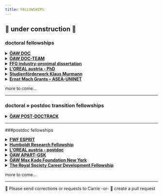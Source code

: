 ```yaml
---
title: FELLOWSHIPS
---
```

🚧  under construction  🚧
---

### doctoral fellowships

<details><summary><b><a href="https://stipendien.oeaw.ac.at/stipendien/doc">ÖAW DOC</a></b></summary>
  
  - who is funded: doctoral students at AT uni; masters ≤2 years prior
  - what is funded: 24-30-36 mo doctoral research
  - funding level: 46.759 EUR
  - application requirements: online form • cv • publications • advisor recommendation • commitment of host institution • research approvals • research abstract • research project exposé
  - deadline: 5 Oct 2023
  - themes: open
  
  <details><summary><b><a href="https://stipendien.oeaw.ac.at/fileadmin/subsites/stipendien/pdf/calls/DOC_EU-Missionen_online_englisch.pdf">FZÖ DOC</a></b></summary>
    
      - this is a funding mechanism within the ÖAW DOC program that targets research in particular research themes of EU Horizon interest and ÖAW priority
      - application requirements: the EU or ÖAW theme must be clearly stated in the project proposal
      - themes • EU Horizon: adaptation to climate change, cancer, healthy oceans, green/smart cities, soil health \& food
      - themes • ÖAW priority areas: aging, climate change, energy systems, empires \& world orders, AI
      
  </details>
</details>


<details><summary><b><a href="https://stipendien.oeaw.ac.at/stipendien/doc-team">ÖAW DOC-TEAM</a></b></summary>
  
  - who is funded: teams of 3-4 doctoral students from the humanities/cultural studies/social sciences and natural sciences/medicine/technology; masters ≤4 years prior or ≤30 years old
  - what is funded: interdisciplinary project; 36 mo project support; 6 mo research stay abroad
  - funding level: 46.759 EUR per person per year + travel, childcare, etc
  - application requirements: online form • cvs • publications • supervision outline • commitment of host institution(s) • research abstract • research project proposal
  - deadline: 31 Oct 2023
  - themes: social sciences +
    
</details>


<details><summary><b><a href="https://www.ffg.at/en/ausschreibung/dissertantinnen2023">FFG industry-proximal dissertation</a></b></summary>
  
  - who is funded: <i>for 2023</i>  female doctoral students; ≤2 applications per organization
  - what is funded: max of 50% total costs for 24-36 mo; direct costs in support of student
  - funding level: ≤110.000 EUR for the project
  - application requirements: student + advisor cvs + publications • project description • uni commitment • host organization financial docs
  - deadline: rolling basis Feb-Nov; extended to Feb 2024
  - themes: for 2023: energy transition, mobility transition or circular economy

</details>



<details><summary><b><a href="https://stipendien.oeaw.ac.at/en/fellowships/loreal-austria">L'OREAL austria - PhD</a></b></summary>
  
  - who is funded: female doctoral students; AT citizens or in AT ≥3 years; ≤3 years of PhD
  - what is funded: 8-12 mo research project in AT
  - funding level: 25.000 EUR
  - application requirements: online form • cv • publications • commitment of host institution • research approvals • research abstract • research project exposé • recommendation from advisor
  - deadline: 1 Feb 2024
  - themes: medicine, the natural sciences or mathematics

</details>



<details><summary><b><a href="https://www.sdw.org/das-bieten-wir/fuer-studierende/studienfoerderwerk-klaus-murmann/ueberblick.html">Studienförderwerk Klaus Murmann</a></b></summary>
  
  - who is funded: doctoral students at uni in AT, DE, FR, CH, UK; C1 german level; ≤5 years of PhD
  - what is funded: 18-42 mo stipend + social benefit + childcare
  - funding level: 1450 EUR per mo \(and more\)
  - application requirements: in German  cv • uni justification • two recommendations • uni commitment • research abstract • research project exposé
  - deadline: 15 Jan 2024 • 17 Jul 2024
  - themes: interest to commercialize research projects/products; entreprenuership; start-ups

</details>


<details><summary><b><a href="https://asea-uninet.org/scholarships-grants/ernst-mach-grant-emg/">Ernst Mach Grants – ASEA-UNINET</a></b></summary>
  
  - who is funded: doctoral students from ID, MY, TH, PH, VN; PhD in AT; ≤35 years
  - what is funded: 36 mo stipend + travel + housing allowance
  - funding level: 1250 EUR plus
  - application requirements: 
  - deadline: Mar
  - themes: open
    
</details>

more to come...

---
### doctoral » postdoc transition fellowships

<details><summary><b><a href="https://stipendien.oeaw.ac.at/stipendien/post-doctrack">ÖAW POST-DOCTRACK</a></b></summary>
  
  - who is funded: doctoral students; will recieve their doctoral degree from an AT university within the next 6 months
  - what is funded: finish publications from PhD; postdoctoral research
  - funding level: 46.759 EUR
  - application requirements: 
  - deadline: 15 May + 15 Nov
  - themes: humanities, culture, social science

</details>

---
###postdoc fellowships

<details><summary><b><a href="https://www.fwf.ac.at/foerdern/foerderportfolio/karrieren/esprit">FWF ESPRIT</a></b></summary>

  - who is funded: postdocs; female postdocs; ≤ 5 years since PhD
  - what is funded: 36 mo salary + research budget; research at AT institution
  - funding level: salary: 84.430 EUR per year; project: 45.000-75.000 EUR
  - application requirements: online form • cv • publication list • mentoring plan • research project proposal • collaboration agreements
  - deadline: rolling deadline
  - themes: open
    
</details>


<details><summary><b><a href="https://www.humboldt-foundation.de/en/apply/sponsorship-programmes/humboldt-research-fellowship">Humboldt Research Fellowship</a></b></summary>

  - who is funded: published early-career researchers; ≤4 years postdoc; !DE
  - what is funded: 6-24 mo research stays in DE
  - funding level: 2670 EUR per month + travel, etc
  - application requirements: cv • publications • commitment from DE host institution • two recommendation letters
  - deadline: rolling application; decisions made Mar+Jul+Nov
  - themes: open

</details>



<details><summary><b><a href="https://stipendien.oeaw.ac.at/en/fellowships/loreal-austria">L'OREAL austria - postdoc</a></b></summary>

  - who is funded: female postdocs; AT citizens or in AT ≥3 years; ≤4 years since PhD
  - what is funded: 6-8 mo research project in AT
  - funding level: 25.000 EUR
  - application requirements: online form • cv • publications • commitment of host institution • research approvals • research abstract • research project exposé • recommendation from advisor
  - deadline: 1 Feb 2024
  - themes: medicine, the natural sciences or mathematics

</details>



<details><summary><b><a href="https://stipendien.oeaw.ac.at/en/fellowships/apart-gsk/apart-gsk-application">ÖAW APART-GSK</a></b></summary>
  
  - who is funded: postdocs; ≤3 years since PhD
  - what is funded: research at AT univeristy (some time can be spent outside of AT)
  - funding level: 82.390 EUR
  - application requirements: online form • cv • 5 most important publications • letter of motivation • commitment from AT employer/uni • invitation from host institute (if applicable)  research approvals • research project abstract • research project description
  - deadline: 25 Mar 2024
  - themes: humanities, culture, social science

</details>



<details><summary><b><a href="https://stipendien.oeaw.ac.at/stipendien/max-kade">ÖAW Max Kade Foundation New York</a></b></summary>

  - who is funded: scholars; ≤10 years since PhD; AT citizens or 3 of past 10 years in AT
  - what is funded: research stays in the US ≤12 mo
  - funding level: 56.500 USD
  - application requirements: online application form • cv • publication list • letter of motivation • commitment from AT employer/uni • invitation from US host institute • necessary research approvals (e.g. human subjects) • three recommendation letters • research project abstract • research project proposal
  - deadline: 1 Sep
  - themes: open

</details>


<details><summary><b><a href="https://royalsociety.org/grants-schemes-awards/grants/career-development-fellowship/">The Royal Society Career Development Fellowship</a></b></summary>

  - who is funded: researchers from Black or Mixed Black African, Black Caribbean or other Black heritage backgrounds; ≤24 mo postdoc at start of fellowship
  - what is funded: research in the UK
  - funding level: 690.000 GBP over 4 years
  - application requirements: personal details • career summary • research proposal • financial details • necessary research approvals • two letters of recommendation (incl. head of dept)
  - deadline: 24 Jan 2024
  - themes: natural sciences, STEM

</details>

more to come...


---
  
<!--
#### postdoc » faculty transition fellowships
- [EU Horizon Marie SCurie Action Postdoctoral Fellowship]()
  - who is funded:
  - what is funded:
  - funding level:
  - application requirements:
  - deadline:
  - themes: open
- []FWF elise richter()
  - who is funded:
  - what is funded:
  - funding level:
  - application requirements:
  - deadline:
  - themes: 
- [FWF START]()
  - who is funded:
  - what is funded:
  - funding level:
  - application requirements:
  - deadline:
  - themes:
---
-->
:bee: Please send corrections or requests to Carrie -or- :robot: create a pull request
